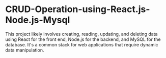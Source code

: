 # CRUD-Operation-using-React.js-Node.js-Mysql

This project likely involves creating, reading, updating, and deleting data using React for the front end, Node.js for the backend,
and MySQL for the database. It's a common stack for web applications that require dynamic data manipulation.
